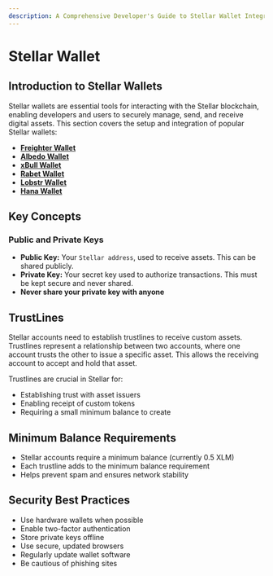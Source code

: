 ```yaml
---
description: A Comprehensive Developer's Guide to Stellar Wallet Integration
---
```


# Stellar Wallet 

## Introduction to Stellar Wallets 

Stellar wallets are essential tools for interacting with the Stellar blockchain, enabling developers and users to securely manage, send, and receive digital assets. 
This section covers the setup and integration of popular Stellar wallets:

* [**Freighter Wallet**](./wallets/freighter-wallet.md)
* [**Albedo Wallet**](./wallets/albedo-wallet.md)
* [**xBull Wallet**](./wallets/xbull-wallet.md)
* [**Rabet Wallet**](./wallets/rabet-wallet.md)
* [**Lobstr Wallet**](./wallets/lobstr-wallet.md)
* [**Hana Wallet**](./wallets/hana-wallet.md)

## Key Concepts

### Public and Private Keys

* **Public Key:** Your `Stellar address`, used to receive assets. This can be shared publicly.
* **Private Key:** Your secret key used to authorize transactions. This must be kept secure and never shared.
* **Never share your private key with anyone**

## TrustLines

Stellar accounts need to establish trustlines to receive custom assets. Trustlines represent a relationship between two accounts, where one account trusts the other to issue a specific asset. This allows the receiving account to accept and hold that asset.

Trustlines are crucial in Stellar for:

* Establishing trust with asset issuers
* Enabling receipt of custom tokens
* Requiring a small minimum balance to create

## Minimum Balance Requirements

* Stellar accounts require a minimum balance (currently 0.5 XLM)
* Each trustline adds to the minimum balance requirement
* Helps prevent spam and ensures network stability

## Security Best Practices
* Use hardware wallets when possible
* Enable two-factor authentication
* Store private keys offline
* Use secure, updated browsers
* Regularly update wallet software
* Be cautious of phishing sites